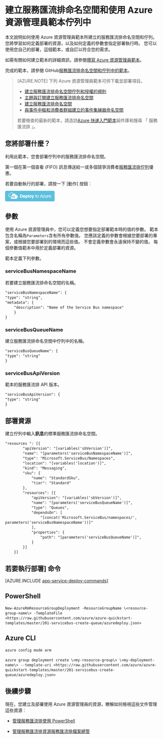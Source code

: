 <properties
    pageTitle="建立與使用 Azure 資源管理員範本的佇列中的服務匯流排命名空間 |Microsoft Azure"
    description="建立服務匯流排命名空間和使用 Azure 資源管理員範本佇列中"
    services="service-bus"
    documentationCenter=".net"
    authors="sethmanheim"
    manager="timlt"
    editor=""/>

<tags
    ms.service="service-bus"
    ms.devlang="tbd"
    ms.topic="article"
    ms.tgt_pltfrm="dotnet"
    ms.workload="na"
    ms.date="10/14/2016"
    ms.author="sethm;shvija"/>

# <a name="create-a-service-bus-namespace-and-a-queue-using-an-azure-resource-manager-template"></a>建立服務匯流排命名空間和使用 Azure 資源管理員範本佇列中

本文說明如何使用 Azure 資源管理員範本所建立的服務匯流排命名空間和佇列。 您將學習如何定義部署的資源，以及如何定義的參數會指定部署執行時。 您可以使用您自己的部署，這個範本，或自訂以符合您的需求。

如需有關如何建立範本的詳細資訊，請參閱[撰寫 Azure 資源管理員範本][]。

完成的範本，請參閱 GitHub[服務匯流排命名空間和佇列中的範本][]。

>[AZURE.NOTE] 下列 Azure 資源管理員範本可供下載並部署項目。
>
>-    [建立服務匯流排命名空間佇列和授權的規則](service-bus-resource-manager-namespace-auth-rule.md)
>-    [主題與訂閱建立服務匯流排命名空間](service-bus-resource-manager-namespace-topic.md)
>-    [建立服務匯流排命名空間](service-bus-resource-manager-namespace.md)
>-    [與事件中樞和消費者群組建立的事件集線器命名空間](../event-hubs/event-hubs-resource-manager-namespace-event-hub.md)
>
>若要檢查的最新的範本，請造訪[Azure 快速入門範本][]組件庫和搜尋 「 服務匯流排 」。

## <a name="what-will-you-deploy"></a>您將部署什麼？

利用此範本，您會部署佇列中的服務匯流排命名空間。

第一個在第一個查看 (FIFO) 訊息傳送給一或多個競爭消費者[服務匯流排佇列](service-bus-queues-topics-subscriptions.md#queues)優惠。

若要自動執行的部署，請按一下 [動作] 按鈕︰

[![部署至 Azure](./media/service-bus-resource-manager-namespace-queue/deploybutton.png)](https://portal.azure.com/#create/Microsoft.Template/uri/https%3A%2F%2Fraw.githubusercontent.com%2FAzure%2Fazure-quickstart-templates%2Fmaster%2F201-servicebus-create-queue%2Fazuredeploy.json)

## <a name="parameters"></a>參數

使用 Azure 資源管理員中，您可以定義您想要指定部署範本時的值的參數。 範本包含名稱為`Parameters`含有所有參數值。 您應該定義的參數會根據您要部署的專案，或根據您要部署到的環境而這些值。 不會定義參數會永遠保持不變的值。 每個參數值範本中用於定義部署的資源。

範本定義下列參數。

### <a name="servicebusnamespacename"></a>serviceBusNamespaceName

若要建立服務匯流排命名空間的名稱。

```
"serviceBusNamespaceName": {
"type": "string",
"metadata": { 
    "description": "Name of the Service Bus namespace" 
    }
}
```

### <a name="servicebusqueuename"></a>serviceBusQueueName

建立服務匯流排命名空間中佇列中的名稱。

```
"serviceBusQueueName": {
"type": "string"
}
```

### <a name="servicebusapiversion"></a>serviceBusApiVersion

範本的服務匯流排 API 版本。

```
"serviceBusApiVersion": {
"type": "string"
}
```

## <a name="resources-to-deploy"></a>部署資源

建立佇列中輸入**訊息**的標準服務匯流排命名空間。

```
"resources ": [{
        "apiVersion": "[variables('sbVersion')]",
        "name": "[parameters('serviceBusNamespaceName')]",
        "type": "Microsoft.ServiceBus/Namespaces",
        "location": "[variables('location')]",
        "kind": "Messaging",
        "sku": {
            "name": "StandardSku",
            "tier": "Standard"
        },
        "resources": [{
            "apiVersion": "[variables('sbVersion')]",
            "name": "[parameters('serviceBusQueueName')]",
            "type": "Queues",
            "dependsOn": [
                "[concat('Microsoft.ServiceBus/namespaces/', parameters('serviceBusNamespaceName'))]"
            ],
            "properties": {
                "path": "[parameters('serviceBusQueueName')]",
            }
        }]
    }]
```

## <a name="commands-to-run-deployment"></a>若要執行部署] 命令

[AZURE.INCLUDE [app-service-deploy-commands](../../includes/app-service-deploy-commands.md)]

## <a name="powershell"></a>PowerShell

```
New-AzureRmResourceGroupDeployment -ResourceGroupName \<resource-group-name\> -TemplateFile <https://raw.githubusercontent.com/azure/azure-quickstart-templates/master/201-servicebus-create-queue/azuredeploy.json>
```

## <a name="azure-cli"></a>Azure CLI

```
azure config mode arm

azure group deployment create \<my-resource-group\> \<my-deployment-name\> --template-uri <https://raw.githubusercontent.com/azure/azure-quickstart-templates/master/201-servicebus-create-queue/azuredeploy.json>
```

## <a name="next-steps"></a>後續步驟

現在，您建立及部署使用 Azure 資源管理員的資源，瞭解如何檢視這些文件管理這些資源︰

- [管理服務匯流排使用 PowerShell](service-bus-powershell-how-to-provision.md)
- [管理服務匯流排資源服務匯流排檔案總管](https://code.msdn.microsoft.com/Service-Bus-Explorer-f2abca5a)


  [撰寫 Azure 資源管理員範本]: ../resource-group-authoring-templates.md
  [服務匯流排命名空間和佇列中的範本]: https://github.com/Azure/azure-quickstart-templates/blob/master/201-servicebus-create-queue/
  [Azure 快速入門範本]: https://azure.microsoft.com/documentation/templates/?term=service+bus
  [Learn more about Service Bus queues]: service-bus-queues-topics-subscriptions.md
  [Using Azure PowerShell with Azure Resource Manager]: ../powershell-azure-resource-manager.md
  [Using the Azure CLI for Mac, Linux, and Windows with Azure Resource Management]: ../xplat-cli-azure-resource-manager.md
